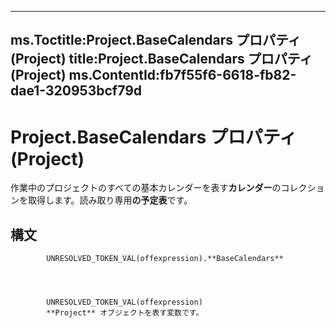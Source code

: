

---
ms.Toctitle:Project.BaseCalendars プロパティ (Project)
title:Project.BaseCalendars プロパティ (Project)
ms.ContentId:fb7f55f6-6618-fb82-dae1-320953bcf79d
---
# Project.BaseCalendars プロパティ (Project)




作業中のプロジェクトのすべての基本カレンダーを表す**カレンダー**のコレクションを取得します。読み取り専用**の予定表**です。

## 構文

            UNRESOLVED_TOKEN_VAL(offexpression).**BaseCalendars**




            UNRESOLVED_TOKEN_VAL(offexpression)
            **Project** オブジェクトを表す変数です。




